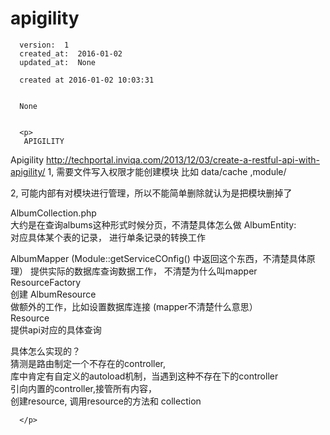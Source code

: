
  # apigility

      version:  1
      created_at:  2016-01-02
      updated_at:  None

      created at 2016-01-02 10:03:31 


      None


      <p>
       APIGILITY

 Apigility
http://techportal.inviqa.com/2013/12/03/create-a-restful-api-with-apigility/
1, 需要文件写入权限才能创建模块 
   比如 data/cache ,module/  
    
 2, 可能内部有对模块进行管理，所以不能简单删除就认为是把模块删掉了 
  
 AlbumCollection.php  
大约是在查询albums这种形式时候分页，不清楚具体怎么做 
AlbumEntity:  
对应具体某个表的记录， 进行单条记录的转换工作  
   
   
AlbumMapper (Module::getServiceCOnfig() 中返回这个东西，不清楚具体原理） 
提供实际的数据库查询数据工作， 不清楚为什么叫mapper  
ResourceFactory  
创建 AlbumResource  
做额外的工作，比如设置数据库连接  (mapper不清楚什么意思）  
Resource  
提供api对应的具体查询 
   
   
具体怎么实现的？  
猜测是路由制定一个不存在的controller,  
库中肯定有自定义的autoload机制，当遇到这种不存在下的controller  
引向内置的controller,接管所有内容，   
创建resource, 调用resource的方法和 collection


      </p>

  